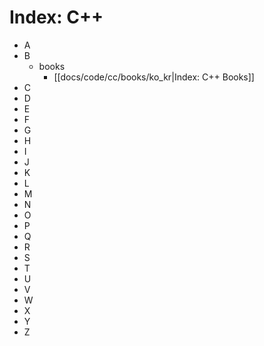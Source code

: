 
# Index: C++

* A
* B
  * books
    * [[docs/code/cc/books/ko_kr|Index: C++ Books]]
* C
* D
* E
* F
* G
* H
* I
* J
* K
* L
* M
* N
* O
* P
* Q
* R
* S
* T
* U
* V
* W
* X
* Y
* Z

